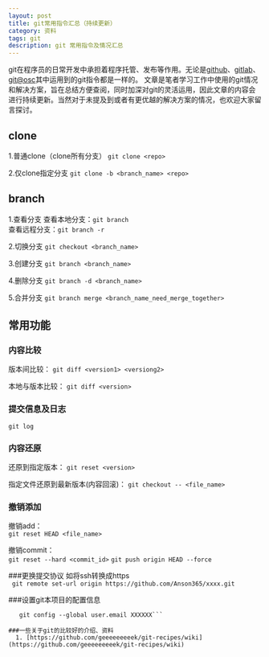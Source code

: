 ```yaml
---
layout: post
title: git常用指令汇总（持续更新）
category: 资料
tags: git
description: git 常用指令及情况汇总
---
```

git在程序员的日常开发中承担着程序托管、发布等作用。无论是[github](http://github.com)、[gitlab](https://about.gitlab.com/)、[git@osc](http://git.oschina.net/)其中运用到的git指令都是一样的。
文章是笔者学习工作中使用的git情况和解决方案，旨在总结方便查阅，同时加深对git的灵活运用，因此文章的内容会进行持续更新。当然对于未提及到或者有更优越的解决方案的情况，也欢迎大家留言探讨。
    
## clone 
1.普通clone（clone所有分支）
```git clone <repo>```

2.仅clone指定分支
```git clone -b <branch_name> <repo>```

## branch    
1.查看分支
查看本地分支：```git branch```   
查看远程分支：```git branch -r```

2.切换分支
```git checkout <branch_name>```

3.创建分支
```git branch <branch_name>```

4.删除分支
```git branch -d <branch_name>```

5.合并分支
```git branch merge <branch_name_need_merge_together>```

## 常用功能

### 内容比较
版本间比较：
```git diff <version1> <versiong2>```

本地与版本比较：
```git diff <version>```

### 提交信息及日志
```git log```

### 内容还原
还原到指定版本：
```git reset <version>```

指定文件还原到最新版本(内容回滚)：
```git checkout -- <file_name>```

### 撤销添加
撤销add：    
```git reset HEAD <file_name>```    

撤销commit：   
```git reset --hard <commit_id>```
```git push origin HEAD --force```

###更换提交协议 如将ssh转换成https   
``` git remote set-url origin https://github.com/Anson365/xxxx.git```

###设置git本项目的配置信息   
```git config --global user.name XXXXXXX   
   git config --global user.email XXXXXX```   
   
###一些关于git的比较好的介绍、资料
  1. [https://github.com/geeeeeeeeek/git-recipes/wiki](https://github.com/geeeeeeeeek/git-recipes/wiki)

